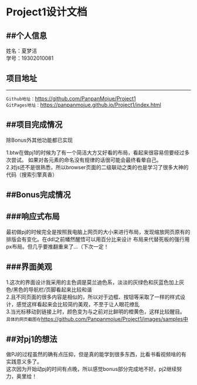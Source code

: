 Project1设计文档
==========

##个人信息
----
姓名：夏梦洁<br/>
学号：19302010081<br/>

## 项目地址
----
`Github地址：`https://github.com/PanpanMojue/Project1<br/>
`GitPages地址：`https://panpanmojue.github.io/Project1/index.html<br/>

##项目完成情况
----
除Bonus外其他功能都已实现<br/>

1.btw在做pj1的时候为了有一个简洁大方又好看的布局，看起来很容易但要经过多次尝试。
如果对各元素的命名没有规律的话很可能会最终看晕自己。<br/>
2.对js还不是很熟悉，所以browser页面的二级联动之类的也是学习了很多大神的代码（搜索引擎真香）


##Bonus完成情况
----
###响应式布局<br/>
----
  最初做pj的时候完全是按照我电脑上网页的大小来进行布局，发现缩放网页原有的排版会有变化。在ddl之前幡然醒悟可以用百分比来设计
布局来代替死板的强行用px布局。但几乎要推翻重来了...（下次一定！

###界面美观<br/>
----
1.这次的界面设计我采用的主色调是莫兰迪色系，淡淡的灰绿色和灰蓝色加上灰色/黑色的导航栏/页脚看起来比较和谐<br/>
2.且不同页面的很多内容是相似的，所以对于边框、按钮等采取了一样的样式设计，感觉这样看起来会比较简约美观，不至于让人眼花缭乱<br/>
3.当光标移动到链接上时，颜色变为与之前对比鲜明的橙黄色，这样比较醒目。
`具体的网页截图在`https://github.com/Panpanmojue/Project1/images/samples中

##对pj1的想法<br/>
----
做PJ的过程虽然的确有点压抑，但是真的能学到很多东西，比看书看视频啥的有实践意义多了。<br/>
这次因为开始动pj的时间有点晚，所以感觉bonus部分完成地不好。pj2继续努力，奥里给！


